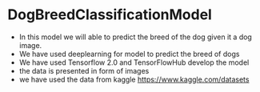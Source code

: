 # DogBreedClassificationModel
* In this model we will able to predict the breed of the dog given it a dog image.
* We have used deeplearning for model to predict the breed of dogs
* We have used Tensorflow 2.0 and TensorFlowHub develop the model
* the data is presented in form of images 
* we have used the data from kaggle https://www.kaggle.com/datasets
